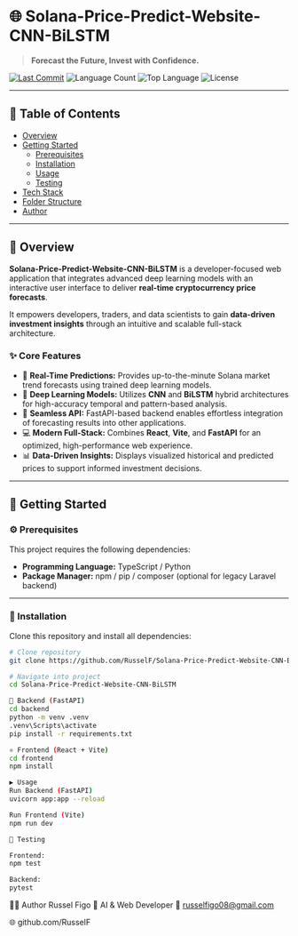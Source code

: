 # 🌐 Solana-Price-Predict-Website-CNN-BiLSTM

> **Forecast the Future, Invest with Confidence.**

[![Last Commit](https://img.shields.io/github/last-commit/RusselF/Solana-Price-Predict-Website-CNN-BiLSTM?color=blue)](https://github.com/RusselF/Solana-Price-Predict-Website-CNN-BiLSTM/commits/main)
![Language Count](https://img.shields.io/github/languages/count/RusselF/Solana-Price-Predict-Website-CNN-BiLSTM)
![Top Language](https://img.shields.io/github/languages/top/RusselF/Solana-Price-Predict-Website-CNN-BiLSTM?color=yellow&logo=typescript)
![License](https://img.shields.io/github/license/RusselF/Solana-Price-Predict-Website-CNN-BiLSTM)

---

## 🧭 Table of Contents
- [Overview](#overview)
- [Getting Started](#getting-started)
  - [Prerequisites](#prerequisites)
  - [Installation](#installation)
  - [Usage](#usage)
  - [Testing](#testing)
- [Tech Stack](#tech-stack)
- [Folder Structure](#folder-structure)
- [Author](#author)

---

## 🧠 Overview

**Solana-Price-Predict-Website-CNN-BiLSTM** is a developer-focused web application that integrates advanced deep learning models with an interactive user interface to deliver **real-time cryptocurrency price forecasts**.

It empowers developers, traders, and data scientists to gain **data-driven investment insights** through an intuitive and scalable full-stack architecture.

### ✨ Core Features
- 🎯 **Real-Time Predictions:** Provides up-to-the-minute Solana market trend forecasts using trained deep learning models.
- 🧬 **Deep Learning Models:** Utilizes **CNN** and **BiLSTM** hybrid architectures for high-accuracy temporal and pattern-based analysis.
- 🔗 **Seamless API:** FastAPI-based backend enables effortless integration of forecasting results into other applications.
- 💻 **Modern Full-Stack:** Combines **React**, **Vite**, and **FastAPI** for an optimized, high-performance web experience.
- 📊 **Data-Driven Insights:** Displays visualized historical and predicted prices to support informed investment decisions.

---

## 🚀 Getting Started

### ⚙️ Prerequisites
This project requires the following dependencies:

- **Programming Language:** TypeScript / Python  
- **Package Manager:** npm / pip / composer (optional for legacy Laravel backend)

---

### 🧩 Installation

Clone this repository and install all dependencies:

```bash
# Clone repository
git clone https://github.com/RusselF/Solana-Price-Predict-Website-CNN-BiLSTM.git

# Navigate into project
cd Solana-Price-Predict-Website-CNN-BiLSTM

🐍 Backend (FastAPI)
cd backend
python -m venv .venv
.venv\Scripts\activate
pip install -r requirements.txt

⚛️ Frontend (React + Vite)
cd frontend
npm install

▶️ Usage
Run Backend (FastAPI)
uvicorn app:app --reload

Run Frontend (Vite)
npm run dev

🧪 Testing

Frontend:
npm test

Backend:
pytest
```
👨‍💻 Author
Russel Figo
💼 AI & Web Developer
📧 russelfigo08@gmail.com

🌐 github.com/RusselF
